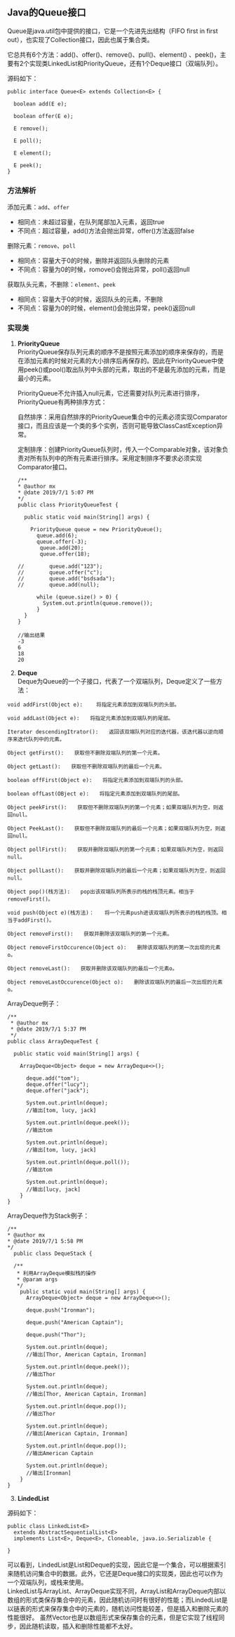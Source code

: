 ## Java的Queue接口

Queue是java.util包中提供的接口，它是一个先进先出结构（FIFO first in first out），也实现了Collection接口，因此也属于集合类。   

它总共有6个方法：add()、offer()、remove()、pull()、element()
、peek()，主要有2个实现类LinkedList和PriorityQueue，还有1个Deque接口（双端队列）。

源码如下：

```
public interface Queue<E> extends Collection<E> {

  boolean add(E e);
  
  boolean offer(E e);
  
  E remove();
  
  E poll();
  
  E element();
  
  E peek();
}
```


### 方法解析
添加元素：`add`、`offer`

  * 相同点：未超过容量，在队列尾部加入元素，返回true
  * 不同点：超过容量，add()方法会抛出异常，offer()方法返回false

删除元素：`remove`、`poll`

  * 相同点：容量大于0的时候，删除并返回队头删除的元素
  * 不同点：容量为0的时候，romove()会抛出异常，poll()返回null

获取队头元素，不删除：`element`、`peek`

  * 相同点：容量大于0的时候，返回队头的元素，不删除
  * 不同点：容量为0的时候，element()会抛出异常，peek()返回null

### 实现类
1. **PriorityQueue**  
PriorityQueue保存队列元素的顺序不是按照元素添加的顺序来保存的，而是在添加元素的时候对元素的大小排序后再保存的。因此在PriorityQueue中使用peek()或pool()取出队列中头部的元素，取出的不是最先添加的元素，而是最小的元素。

	PriorityQueue不允许插入null元素，它还需要对队列元素进行排序，PriorityQueue有两种排序方式：
	
	自然排序：采用自然排序的PriorityQueue集合中的元素必须实现Comparator接口，而且应该是一个类的多个实例，否则可能导致ClassCastException异常。
	
	定制排序：创建PriorityQueue队列时，传入一个Comparable对象，该对象负责对所有队列中的所有元素进行排序。采用定制排序不要求必须实现Comparator接口。

	  ```
	  /**
	  * @author mx
	  * @date 2019/7/1 5:07 PM
	  */
	  public class PriorityQueueTest {
	  
	    public static void main(String[] args) {
	  
	      PriorityQueue queue = new PriorityQueue();
	        queue.add(6);
	        queue.offer(-3);
		     queue.add(20);
		     queue.offer(18);
		
	  //        queue.add("123");
	  //        queue.offer("c");
	  //        queue.add("bsdsada");
	  //        queue.add(null);
		
	        while (queue.size() > 0) {
	          System.out.println(queue.remove());
	        }
	    }
	  }
	  ```  
	  
	  ```
	  //输出结果
	  -3
	  6
	  18
	  20
	  ```
	
2. **Deque**  
Deque为Queue的一个子接口，代表了一个双端队列，Deque定义了一些方法：
  
  ```
  void addFirst(Object e): 　　将指定元素添加到双端队列的头部。

  void addLast(Object e):　　将指定元素添加到双端队列的尾部。
	
  Iterator descendingItrator():　　返回该双端队列对应的迭代器，该迭代器以逆向顺序来迭代队列中的元素。
	
  Object getFirst():　　获取但不删除双端队列的第一个元素。
	
  Object getLast():　　获取但不删除双端队列的最后一个元素。
	
  boolean offFirst(Object e):　　将指定元素添加到双端队列的头部。
	
  boolean offLast(OBject e):　　将指定元素添加到双端队列的尾部。
	
  Object peekFirst():　　获取但不删除双端队列的第一个元素；如果双端队列为空，则返回null。
	
  Object PeekLast():　　获取但不删除双端队列的最后一个元素；如果双端队列为空，则返回null。
	
  Object pollFirst():　　获取并删除双端队列的第一个元素；如果双端队列为空，则返回null。
	
  Object pollLast():　　获取并删除双端队列的最后一个元素；如果双端队列为空，则返回null。
	
  Object pop()(栈方法):　　pop出该双端队列所表示的栈的栈顶元素。相当于removeFirst()。
	
  void push(Object e)(栈方法)：　　将一个元素push进该双端队列所表示的栈的栈顶。相当于addFirst()。
	
  Object removeFirst():　　获取并删除该双端队列的第一个元素。
	
  Object removeFirstOccurence(Object o):　　删除该双端队列的第一次出现的元素o。
	
  Object removeLast():　　获取并删除该双端队列的最后一个元素o。
	
  Object removeLastOccurence(Object o):　　删除该双端队列的最后一次出现的元素o。
  ```
  
  ArrayDeque例子：
  
  ```
  /**
   * @author mx
   * @date 2019/7/1 5:37 PM
   */
  public class ArrayDequeTest {

    public static void main(String[] args) {

      ArrayDeque<Object> deque = new ArrayDeque<>();

        deque.add("tom");
        deque.offer("lucy");
        deque.offer("jack");

        System.out.println(deque);
        //输出[tom, lucy, jack]

        System.out.println(deque.peek());
        //输出tom

        System.out.println(deque);
        //输出[tom, lucy, jack]

        System.out.println(deque.poll());
        //输出tom

        System.out.println(deque);
        //输出[lucy, jack]
      }
  }
  ```
  
  ArrayDeque作为Stack例子：
  
  ```
  /**
  * @author mx
  * @date 2019/7/1 5:58 PM
  */
	public class DequeStack {
	
    /**
     * 利用ArrayDeque模拟栈的操作
     * @param args
     */
      public static void main(String[] args) {
        ArrayDeque<Object> deque = new ArrayDeque<>();
	
        deque.push("Ironman");
	
        deque.push("American Captain");
	
        deque.push("Thor");
	
        System.out.println(deque);
        //输出[Thor, American Captain, Ironman]
	
        System.out.println(deque.peek());
        //输出Thor
	
        System.out.println(deque);
        //输出[Thor, American Captain, Ironman]
	
        System.out.println(deque.pop());
        //输出Thor
	
        System.out.println(deque);
        //输出[American Captain, Ironman]
	
        System.out.println(deque.pop());
        //输出American Captain
	
        System.out.println(deque);
        //输出[Ironman]
      }
  }
  ```
  
3. **LindedList** 

  源码如下：
  
  ```
  public class LinkedList<E>
    extends AbstractSequentialList<E>
    implements List<E>, Deque<E>, Cloneable, java.io.Serializable {
    
  }
  ```
  
  可以看到，LindedList是List和Deque的实现，因此它是一个集合，可以根据索引来随机访问集合中的数据。此外，它还是Deque接口的实现类，因此也可以作为一个双端队列，或栈来使用。   
  LinkedList与ArrayList、ArrayDeque实现不同，ArrayList和ArrayDeque内部以数组的形式类保存集合中的元素，因此随机访问时有很好的性能；而LindedList是以链表的形式来保存集合中的元素的，随机访问性能较差，但是插入和删除元素的性能很好。
  虽然Vector也是以数组形式来保存集合的元素，但是它实现了线程同步，因此随机读取，插入和删除性能都不太好。